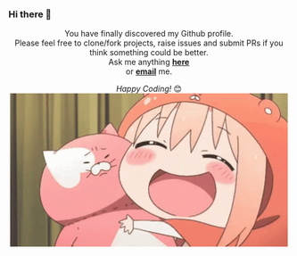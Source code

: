 ### Hi there 👋

</div>

<div align="center">

You have finally discovered my Github profile. <br>
Please feel free to clone/fork projects, raise issues and submit PRs if you think something could be better. <br>
Ask me anything <a href="https://github.com/Shorakie/Shorakie/issues/new"><b>here</b></a><br>
or <a href="mailto:mhmdamin.jafari@gmail.com"><b>email</b></a> me.

<i>Happy Coding!</i> 😊
<img align="center" src="https://raw.githubusercontent.com/Shorakie/Shorakie/main/assets/anime-blush.gif" alt=">, <">

</div>
